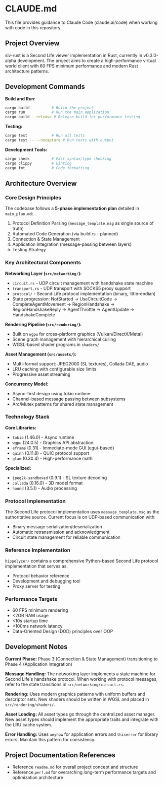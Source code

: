 # CLAUDE.md

This file provides guidance to Claude Code (claude.ai/code) when working with code in this repository.

## Project Overview

slv-rust is a Second Life viewer implementation in Rust, currently in v0.3.0-alpha development. The project aims to create a high-performance virtual world client with 60 FPS minimum performance and modern Rust architecture patterns.

## Development Commands

**Build and Run:**
```bash
cargo build          # Build the project
cargo run            # Run the main application
cargo build --release # Release build for performance testing
```

**Testing:**
```bash
cargo test           # Run all tests
cargo test -- --nocapture # Run tests with output
```

**Development Tools:**
```bash
cargo check          # Fast syntax/type checking
cargo clippy         # Linting
cargo fmt            # Code formatting
```

## Architecture Overview

### Core Design Principles

The codebase follows a **5-phase implementation plan** detailed in `main_plan.md`:
1. Protocol Definition Parsing (`message_template.msg` as single source of truth)
2. Automated Code Generation (via build.rs - planned)
3. Connection & State Management
4. Application Integration (message-passing between layers)
5. Testing Strategy

### Key Architectural Components

**Networking Layer (`src/networking/`):**
- `circuit.rs` - UDP circuit management with handshake state machine
- `transport.rs` - UDP transport with SOCKS5 proxy support
- `protocol/` - Second Life protocol implementation (binary, little-endian)
- State progression: NotStarted → UseCircuitCode → CompleteAgentMovement → RegionHandshake → RegionHandshakeReply → AgentThrottle → AgentUpdate → HandshakeComplete

**Rendering Pipeline (`src/rendering/`):**
- Built on `wgpu` for cross-platform graphics (Vulkan/DirectX/Metal)
- Scene graph management with hierarchical culling
- WGSL-based shader programs in `shaders/`

**Asset Management (`src/assets/`):**
- Multi-format support: JPEG2000 (SL textures), Collada DAE, audio
- LRU caching with configurable size limits
- Progressive asset streaming

**Concurrency Model:**
- Async-first design using tokio runtime
- Channel-based message passing between subsystems
- Arc/Mutex patterns for shared state management

### Technology Stack

**Core Libraries:**
- `tokio` (1.46.0) - Async runtime
- `wgpu` (24.0.5) - Graphics API abstraction
- `eframe` (0.31) - Immediate-mode GUI (egui-based)
- `quinn` (0.11.8) - QUIC protocol support
- `glam` (0.30.4) - High-performance math

**Specialized:**
- `jpeg2k-sandboxed` (0.9.1) - SL texture decoding
- `collada` (0.16.0) - 3D model format
- `hound` (3.5.1) - Audio processing

### Protocol Implementation

The Second Life protocol implementation uses `message_template.msg` as the authoritative source. Current focus is on UDP-based communication with:
- Binary message serialization/deserialization
- Automatic retransmission and acknowledgment
- Circuit state management for reliable communication

### Reference Implementation

`hippolyzer/` contains a comprehensive Python-based Second Life protocol implementation that serves as:
- Protocol behavior reference
- Development and debugging tool
- Proxy server for testing

### Performance Targets

- 60 FPS minimum rendering
- <2GB RAM usage
- <10s startup time
- <100ms network latency
- Data-Oriented Design (DOD) principles over OOP

## Development Notes

**Current Phase:** Phase 3 (Connection & State Management) transitioning to Phase 4 (Application Integration)

**Message Handling:** The networking layer implements a state machine for Second Life's handshake protocol. When working with protocol messages, refer to the state transitions in `src/networking/circuit.rs`.

**Rendering:** Uses modern graphics patterns with uniform buffers and descriptor sets. New shaders should be written in WGSL and placed in `src/rendering/shaders/`.

**Asset Loading:** All asset types go through the centralized asset manager. New asset types should implement the appropriate traits and integrate with the LRU cache system.

**Error Handling:** Uses `anyhow` for application errors and `thiserror` for library errors. Maintain this pattern for consistency.

## Project Documentation References

- Reference `readme.md` for overall project concept and structure
- Reference `perf.md` for overarching long-term performance targets and optimization architecture